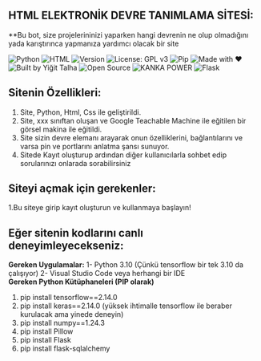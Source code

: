 ## HTML ELEKTRONİK DEVRE TANIMLAMA SİTESİ:

**Bu bot, size projelerininizi yaparken hangi devrenin ne olup olmadığını yada karıştırınca yapmanıza yardımcı olacak bir site

![Python](https://img.shields.io/badge/Python-3.10-blue?logo=python)
![HTML](https://img.shields.io/badge/HTML5-e34c26?logo=html5&logoColor=white)
![Version](https://img.shields.io/badge/Version-1.0.0-blue)
![License: GPL v3](https://img.shields.io/badge/License-GPLv3-blue.svg)
![Pip](https://img.shields.io/badge/pip-ready-blue?logo=pypi)
![Made with ❤️](https://img.shields.io/badge/Made%20with-%E2%9D%A4-red)
![Built by Yiğit Talha](https://img.shields.io/badge/Built%20by-Yiğit%20Talha-blueviolet)
![Open Source](https://img.shields.io/badge/Open%20Source-Yes-brightgreen)
![KANKA POWER](https://img.shields.io/badge/KANKA--POWER-🔥🔥🔥-orange)
![Flask](https://img.shields.io/badge/Flask-Web_App-000000?logo=flask)



## Sitenin Özellikleri:
1. Site, Python, Html, Css ile geliştirildi.
2. Site, xxx sınıftan oluşan ve Google Teachable Machine ile eğitilen bir görsel makina ile eğitildi.
3. Site sizin devre elemanı arayarak onun özelliklerini, bağlantılarını ve varsa pin ve portlarını anlatma şansı sunuyor.
4. Sitede Kayıt oluşturup ardından diğer kullanıcılarla sohbet edip sorularınızı onlarada sorabilirsiniz

## Siteyi açmak için gerekenler:
1.Bu siteye girip kayıt oluşturun ve kullanmaya başlayın!

## Eğer sitenin kodlarını canlı deneyimleyecekseniz:
**Gereken Uygulamalar:**
1- Python 3.10 (Çünkü tensorflow bir tek 3.10 da çalışıyor)
2- Visual Studio Code veya herhangi bir IDE  
**Gereken Python Kütüphaneleri (PIP olarak)**
1. pip install tensorflow==2.14.0
2. pip install keras==2.14.0 (yüksek ihtimalle tensorflow ile beraber kurulacak ama yinede deneyin)
3. pip install numpy==1.24.3
4. pip install Pillow
5. pip install Flask
6. pip install flask-sqlalchemy


